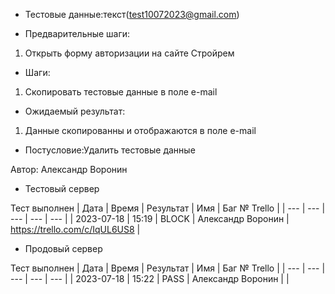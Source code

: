 * Тестовые данные:текст(test10072023@gmail.com)


* Предварительные шаги:
1. Открыть форму авторизации на сайте Стройрем

* Шаги:
1. Скопировать тестовые данные в поле e-mail

* Ожидаемый результат:
1. Данные скопированны и отображаются в поле e-mail



* Постусловие:Удалить тестовые данные

Автор: Александр Воронин

* Тестовый сервер 

Тест выполнен
| Дата | Время | Результат | Имя | Баг № Trello |
| --- | --- | --- | --- | --- |
| 2023-07-18 | 15:19 | BLOCK | Александр Воронин | https://trello.com/c/IqUL6US8 | 

* Продовый сервер

Тест выполнен
| Дата | Время | Результат | Имя | Баг № Trello |
| --- | --- | --- | --- | --- |
| 2023-07-18 | 15:22 | PASS | Александр Воронин |  | 
